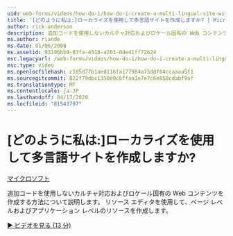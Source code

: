 ```yaml
---
uid: web-forms/videos/how-do-i/how-do-i-create-a-multi-lingual-site-with-localization
title: '[どのように私は:]ローカライズを使用して多言語サイトを作成しますか? | Microsoft Docs'
author: rick-anderson
description: 追加コードを使用しないカルチャ対応およびロケール固有の Web コンテンツを作成する方法について説明します。 リソース エディタを使用して、ページ レベルとアプリケーション レベルを作成します。
ms.author: riande
ms.date: 01/06/2006
ms.assetid: 93190bb9-83fa-4318-a261-0de41ff72b24
msc.legacyurl: /web-forms/videos/how-do-i/how-do-i-create-a-multi-lingual-site-with-localization
msc.type: video
ms.openlocfilehash: c185d77b1aed116fa177984a75ddf04ccaaaa5f1
ms.sourcegitcommit: 022f79dbc1350e0c6ffaa1e7e7c6e850cdabf9af
ms.translationtype: MT
ms.contentlocale: ja-JP
ms.lasthandoff: 04/17/2020
ms.locfileid: "81543797"
---
```

# <a name="how-do-i-create-a-multi-lingual-site-with-localization"></a>[どのように私は:]ローカライズを使用して多言語サイトを作成しますか?

[マイクロソフト](https://github.com/microsoft)

追加コードを使用しないカルチャ対応およびロケール固有の Web コンテンツを作成する方法について説明します。 リソース エディタを使用して、ページ レベルおよびアプリケーション レベルのリソースを作成します。

[&#9654; ビデオを見る (13 分)](https://channel9.msdn.com/Blogs/ASP-NET-Site-Videos/how-do-i-create-a-multi-lingual-site-with-localization)
